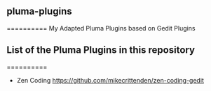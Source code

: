 ## pluma-plugins
==========
My Adapted Pluma Plugins based on Gedit Plugins



## List of the Pluma Plugins in this repository
==========
* Zen Coding        https://github.com/mikecrittenden/zen-coding-gedit
